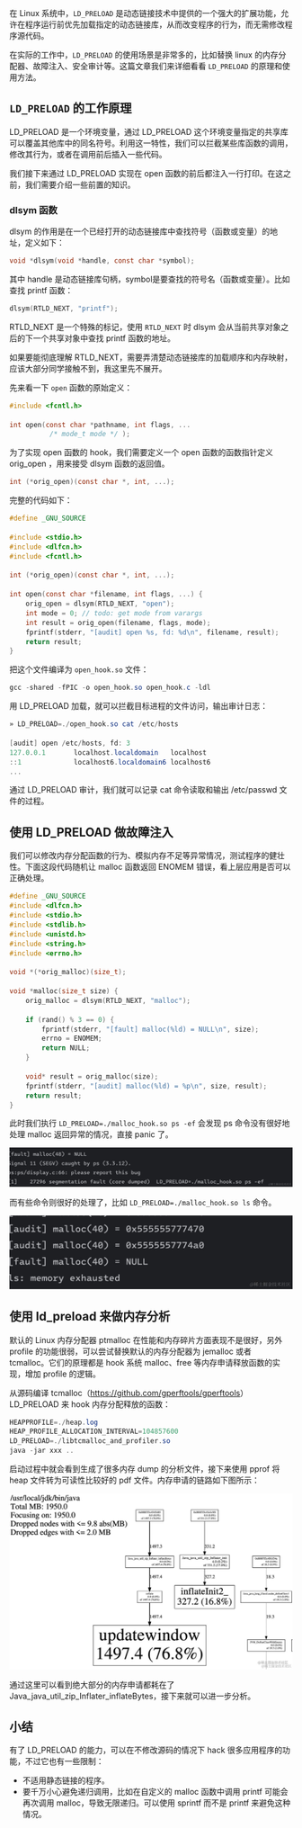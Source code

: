 在 Linux 系统中，`LD_PRELOAD` 是动态链接技术中提供的一个强大的扩展功能，允许在程序运行前优先加载指定的动态链接库，从而改变程序的行为，而无需修改程序源代码。

在实际的工作中，`LD_PRELOAD` 的使用场景是非常多的，比如替换 linux 的内存分配器、故障注入、安全审计等。这篇文章我们来详细看看 `LD_PRELOAD` 的原理和使用方法。


## `LD_PRELOAD` 的工作原理

LD\_PRELOAD 是一个环境变量，通过 LD\_PRELOAD 这个环境变量指定的共享库可以覆盖其他库中的同名符号。利用这一特性，我们可以拦截某些库函数的调用，修改其行为，或者在调用前后插入一些代码。

我们接下来通过 LD\_PRELOAD 实现在 open 函数的前后都注入一行打印。在这之前，我们需要介绍一些前置的知识。


### dlsym 函数

dlsym 的作用是在一个已经打开的动态链接库中查找符号（函数或变量）的地址，定义如下：

```c
void *dlsym(void *handle, const char *symbol);
```

其中 handle 是动态链接库句柄，symbol是要查找的符号名（函数或变量）。比如查找 printf 函数：

```c
dlsym(RTLD_NEXT, "printf");
```

RTLD\_NEXT 是一个特殊的标记，使用 `RTLD_NEXT` 时 dlsym 会从当前共享对象之后的下一个共享对象中查找 printf 函数的地址。

如果要能彻底理解 RTLD\_NEXT，需要弄清楚动态链接库的加载顺序和内存映射，应该大部分同学接触不到，我这里先不展开。

先来看一下 `open` 函数的原始定义：

```c
#include <fcntl.h>

int open(const char *pathname, int flags, ...
          /* mode_t mode */ );
```

为了实现 open 函数的 hook，我们需要定义一个 open 函数的函数指针定义 orig\_open ，用来接受 dlsym 函数的返回值。

```c
int (*orig_open)(const char *, int, ...);
```

完整的代码如下：

```c
#define _GNU_SOURCE

#include <stdio.h>
#include <dlfcn.h>
#include <fcntl.h>

int (*orig_open)(const char *, int, ...);

int open(const char *filename, int flags, ...) {
    orig_open = dlsym(RTLD_NEXT, "open");
    int mode = 0; // todo: get mode from varargs
    int result = orig_open(filename, flags, mode);
    fprintf(stderr, "[audit] open %s, fd: %d\n", filename, result);
    return result;
}
```

把这个文件编译为 `open_hook.so` 文件：

```powershell
gcc -shared -fPIC -o open_hook.so open_hook.c -ldl
```


用 LD\_PRELOAD 加载，就可以拦截目标进程的文件访问，输出审计日志：

```powershell
» LD_PRELOAD=./open_hook.so cat /etc/hosts

[audit] open /etc/hosts, fd: 3
127.0.0.1       localhost.localdomain   localhost 
::1             localhost6.localdomain6 localhost6
...
```

通过 LD\_PRELOAD 审计，我们就可以记录 cat 命令读取和输出 /etc/passwd 文件的过程。



## 使用 LD\_PRELOAD 做故障注入

我们可以修改内存分配函数的行为、模拟内存不足等异常情况，测试程序的健壮性。下面这段代码随机让 malloc 函数返回 ENOMEM 错误，看上层应用是否可以正确处理。

```c
#define _GNU_SOURCE
#include <dlfcn.h>
#include <stdio.h>
#include <stdlib.h>
#include <unistd.h>
#include <string.h>
#include <errno.h>

void *(*orig_malloc)(size_t);

void *malloc(size_t size) {
    orig_malloc = dlsym(RTLD_NEXT, "malloc");

    if (rand() % 3 == 0) {
        fprintf(stderr, "[fault] malloc(%ld) = NULL\n", size);
        errno = ENOMEM;
        return NULL;
    }

    void* result = orig_malloc(size);
    fprintf(stderr, "[audit] malloc(%ld) = %p\n", size, result);
    return result;
}
```

此时我们执行 `LD_PRELOAD=./malloc_hook.so ps -ef` 会发现 ps 命令没有很好地处理 malloc 返回异常的情况，直接 panic 了。

![](image/panic.png)

而有些命令则很好的处理了，比如 `LD_PRELOAD=./malloc_hook.so ls` 命令。

![](image/ld.png)


## 使用 ld\_preload 来做内存分析

默认的 Linux 内存分配器 ptmalloc 在性能和内存碎片方面表现不是很好，另外 profile 的功能很弱，可以尝试替换默认的内存分配器为 jemalloc 或者 tcmalloc。它们的原理都是 hook 系统 malloc、free 等内存申请释放函数的实现，增加 profile 的逻辑。

从源码编译 tcmalloc（<https://github.com/gperftools/gperftools>） LD\_PRELOAD 来 hook 内存分配释放的函数：

```powershell
HEAPPROFILE=./heap.log 
HEAP_PROFILE_ALLOCATION_INTERVAL=104857600 
LD_PRELOAD=./libtcmalloc_and_profiler.so
java -jar xxx ..
```

启动过程中就会看到生成了很多内存 dump 的分析文件，接下来使用 pprof 将 heap 文件转为可读性比较好的 pdf 文件。内存申请的链路如下图所示：

![](image/dump.png)

通过这里可以看到绝大部分的内存申请都耗在了 Java\_java\_util\_zip\_Inflater\_inflateBytes，接下来就可以进一步分析。

## 小结

有了 LD\_PRELOAD 的能力，可以在不修改源码的情况下 hack 很多应用程序的功能，不过它也有一些限制：

*   不适用静态链接的程序。
*   要千万小心避免递归调用，比如在自定义的 malloc 函数中调用 printf 可能会再次调用 malloc，导致无限递归。可以使用 sprintf 而不是 printf 来避免这种情况。
